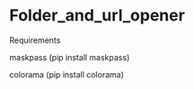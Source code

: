 # Folder_and_url_opener
Requirements


maskpass (pip install maskpass)


colorama (pip install colorama)
